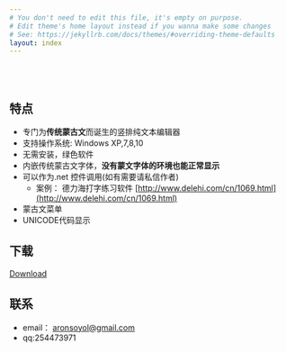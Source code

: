 ```yaml
---
# You don't need to edit this file, it's empty on purpose.
# Edit theme's home layout instead if you wanna make some changes
# See: https://jekyllrb.com/docs/themes/#overriding-theme-defaults
layout: index
---
```

<br>
<br>

## 特点
- 专门为**传统蒙古文**而诞生的竖排纯文本编辑器
- 支持操作系统: Windows XP,7,8,10
- 无需安装，绿色软件
- 内嵌传统蒙古文字体，**没有蒙文字体的环境也能正常显示**
- 可以作为.net 控件调用(如有需要请私信作者)
    - 案例： 德力海打字练习软件 [http://www.delehi.com/cn/1069.html](http://www.delehi.com/cn/1069.html)
- 蒙古文菜单
- UNICODE代码显示

## 下载 
<a href="aronnote.zip" class="btn btn-lg btn-outline"><i class="glyphicon glyphicon-download-alt "></i> Download</a>


## 联系
- email： aronsoyol@gmail.com
- qq:254473971